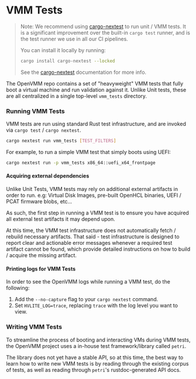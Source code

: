 # VMM Tests

> Note: We recommend using [cargo-nextest](https://nexte.st/) to run unit / VMM
> tests. It is a significant improvement over the built-in `cargo test` runner,
> and is the test runner we use in all our CI pipelines.
>
> You can install it locally by running:
>
> ```bash
> cargo install cargo-nextest --locked
> ```
>
> See the [cargo-nextest](https://nexte.st/) documentation for more info.


The OpenVMM repo contains a set of "heavyweight" VMM tests that fully boot a
virtual machine and run validation against it. Unlike Unit tests, these are all
centralized in a single top-level `vmm_tests` directory.

### Running VMM Tests

VMM tests are run using standard Rust test infrastructure, and are invoked via
`cargo test` / `cargo nextest`.

```bash
cargo nextest run vmm_tests [TEST_FILTERS]
```

For example, to run a simple VMM test that simply boots using UEFI:

```bash
cargo nextest run -p vmm_tests x86_64::uefi_x64_frontpage
```

#### Acquiring external dependencies

Unlike Unit Tests, VMM tests may rely on additional external artifacts in order
to run. e.g: Virtual Disk Images, pre-built OpenHCL binaries, UEFI / PCAT
firmware blobs, etc...

As such, the first step in running a VMM test is to ensure you have acquired all
external test artifacts it may depend upon.

At this time, the VMM test infrastructure does not automatically fetch / rebuild
necessary artifacts. That said - test infrastructure is designed to report clear
and actionable error messages whenever a required test artifact cannot be found,
which provide detailed instructions on how to build / acquire the missing
artifact.

#### Printing logs for VMM Tests

In order to see the OpenVMM logs while running a VMM test, do the following:
1. Add the `--no-capture` flag to your `cargo nextest` command.
2. Set `HVLITE_LOG=trace`, replacing `trace` with the log level you want to view.

### Writing VMM Tests

To streamline the process of booting and interacting VMs during VMM tests, the
OpenVMM project uses a in-house test framework/library called `petri`.

The library does not yet have a stable API, so at this time, the best way to
learn how to write new VMM tests is by reading through the existing corpus of
tests, as well as reading through `petri`'s rustdoc-generated API docs.
